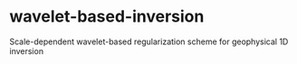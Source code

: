 # wavelet-based-inversion
Scale-dependent wavelet-based regularization scheme for geophysical 1D  inversion
